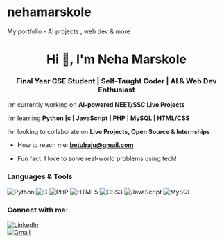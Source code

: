# nehamarskole
My portfolio - AI projects , web dev &amp; more 
<h1 align="center">Hi 👋, I'm Neha Marskole</h1>
<h3 align="center">Final Year CSE Student | Self-Taught Coder | AI & Web Dev Enthusiast</h3>

 I’m currently working on **AI-powered NEET/SSC Live Projects**

 I’m learning **Python |c | JavaScript | PHP | MySQL | HTML/CSS**

 I’m looking to collaborate on **Live Projects, Open Source & Internships**

-  How to reach me: **betulraju@gmail.com**

-  Fun fact: I love to solve real-world problems using tech!



###  Languages & Tools
![Python](https://img.shields.io/badge/-Python-3776AB?style=flat&logo=python&logoColor=white)
![C](https://img.shields.io/badge/-C-00599C?style=flat&logo=c)
![PHP](https://img.shields.io/badge/-PHP-777BB4?style=flat&logo=php&logoColor=white)
![HTML5](https://img.shields.io/badge/-HTML5-E34F26?style=flat&logo=html5&logoColor=white)
![CSS3](https://img.shields.io/badge/-CSS3-1572B6?style=flat&logo=css3)
![JavaScript](https://img.shields.io/badge/-JavaScript-F7DF1E?style=flat&logo=javascript&logoColor=black)
![MySQL](https://img.shields.io/badge/-MySQL-4479A1?style=flat&logo=mysql&logoColor=white)


###  Connect with me:
[![LinkedIn](https://img.shields.io/badge/-LinkedIn-blue?style=flat&logo=linkedin)](https://linkedin.com/in/nehamarskole)  
[![Gmail](https://img.shields.io/badge/-Email-red?style=flat&logo=gmail)](mailto:betulraju@gmail.com)
